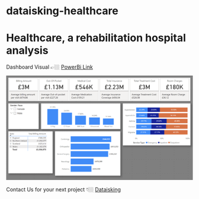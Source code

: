 # dataisking-healthcare

# Healthcare, a rehabilitation hospital analysis

Dashboard Visual 👉🏼 [PowerBi Link](https://app.powerbi.com/view?r=eyJrIjoiNmNiZDU1MDAtYjQ5OS00MjlkLTg4ZmQtZTJkNzk0ZDg0ZWVjIiwidCI6IjNhNjEyMzUzLTUyZjktNDJlZi1hNDdkLTEzNmE4MzZlZWVhZSJ9)

![Dashboard Screenshot](healthcare_analysis.png)

Contact Us for your next project 👇🏼
[Dataisking](https://dataisking.uk)
